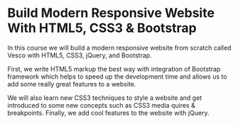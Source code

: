 # Build Modern Responsive Website With HTML5, CSS3 & Bootstrap

In this course we will build a modern responsive website from scratch called Vesco with HTML5, CSS3, jQuery, and Bootstrap.

First, we write HTML5 markup the best way with integration of Bootstrap framework which helps to speed up the development time and allows us to add some really great features to a website.

We will also learn new CSS3 techniques to style a website and get introduced to some new concepts such as CSS3 media quires & breakpoints. Finally, we add cool features to the website with jQuery.
